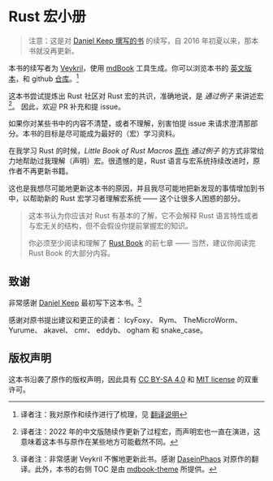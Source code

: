 # Rust 宏小册

> 注意：这是对 [Daniel Keep 撰写的书](https://github.com/DanielKeep/tlborm)
> 的续写，自 2016 年初夏以来，那本书就没再更新。

本书的续写者为 [Veykril](https://github.com/veykril)，使用 
[mdBook](https://github.com/rust-lang/mdBook) 工具生成。你可以浏览本书的
[英文版本](https://veykril.github.io/tlborm/)，和 github
[仓库](https://github.com/veykril/tlborm)。[^translation-statement]

这本书尝试提炼出 Rust 社区对 Rust 宏的共识，准确地说，是 *通过例子* 来讲述宏[^macros]。
因此，欢迎 PR 补充和提 issue。

如果你对某些书中的内容不清楚，或者不理解，别害怕提 issue
来请求澄清那部分。本书的目标是尽可能成为最好的（宏）学习资料。

在我学习 Rust 的时候，*Little Book of Rust Macros* [原作](https://github.com/DanielKeep/tlborm) 
*通过例子* 的方式非常给力地帮助过我理解（声明）宏。很遗憾的是，Rust
语言与宏系统持续改进时，原作者不再更新书籍。

这也是我想尽可能地更新这本书的原因，并且我尽可能地把新发现的事情增加到书中，以帮助新的
Rust 宏学习者理解宏系统 —— 这个让很多人困惑的部分。

> 这本书认为你应该对 Rust 有基本的了解，它不会解释 Rust 
> 语言特性或者与宏无关的结构，但不会假设你提前掌握宏的知识。
>
> 你必须至少阅读和理解了 [Rust Book](https://doc.rust-lang.org/stable/book/) 
> 的前七章 —— 当然，建议你阅读完 Rust Book 的大部分内容。

[^translation-statement]:译者注：我对原作和续作进行了梳理，见 [翻译说明](./translation_statement.html)
[^macros]: 译者注：2022 年的中文版随续作更新了过程宏，而声明宏也一直在演进，这意味着这本书与原作在某些地方可能截然不同。

## 致谢

非常感谢 [Daniel Keep](https://github.com/DanielKeep/tlborm) 最初写下这本书。[^thanks]

感谢对原书提出建议和更正的读者：
IcyFoxy、 Rym、 TheMicroWorm、 Yurume、 akavel、 cmr、 eddyb、 ogham 和 snake_case。

[^thanks]: 译者注：非常感谢 Veykril 不懈地更新此书。感谢
[DaseinPhaos](https://github.com/DaseinPhaos/tlborm-chinese) 对原作的翻译。此外，本书的右侧
TOC 是由 [mdbook-theme](https://github.com/zjp-CN/mdbook-theme) 所提供。

## 版权声明

这本书沿袭了原作的版权声明，因此具有 [CC BY-SA 4.0](http://creativecommons.org/licenses/by-sa/4.0/) 和 [MIT license](http://opensource.org/licenses/MIT) 的双重许可。
